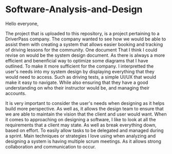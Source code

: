 # Software-Analysis-and-Design


Hello everyone,

The project that is uploaded to this repository, is a project pertaining to a DriverPass company. The company wanted to see how we would be able to assist them with creating a system that allows easier booking and tracking of driving lessons for the community. One document
That I think I could revise on would be the system design document. As there is always a more efficient and benenficial way to optimize some diagrams that I have outlined. To make it more sufficient for the company. I interpretted the user's needs into my system design
by displaying everything that they would need to access. Such as driving tests, a simple UI/UX that would make it easy to navigate. While also ensuring that they have a good understanding on who their instructor would be, and managing their accounts.

It is very important to consider the user's needs when designing as it helps build more perspective. As well as, it allows the design team to ensure that we are able to maintain the vision that the client and user would want. When it comes to approaching on designing a 
software, I like to look at all the requirements that a client may state. As well as break everything down, based on effort. To easily allow tasks to be delegated and managed during a sprint. Main techniques or strategies I love using when analyzing and designing a system
is having multiple scrum meetings. As it allows strong collaboration and communication to occur.
